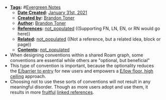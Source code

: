 - **[Tags](<Tags.md>):** #[Evergreen Notes](<Evergreen Notes.md>)
    - **[Date Created](<Date Created.md>):** [January 31st, 2021](<January 31st, 2021.md>)
    - **[Created by](<Created by.md>):** [Brandon Toner](<Brandon Toner.md>)
    - **[Author](<Author.md>):** [Brandon Toner](<Brandon Toner.md>)
    - **[References](<References.md>):** [not_populated](<not_populated.md>) ((Supporting FN, LN, EN, or RN would go here))
    - **[Related](<Related.md>):** [not_populated](<not_populated.md>) ((Not a reference, but a related idea, block or page))
    - **[Contents](<Contents.md>):** [not_populated](<not_populated.md>)
- When designing conventions within a shared Roam graph, some conventions are essential while others are "optional, but beneficial"
- This type of convention is important, because the optionality reduces the [E/barrier to entry](<E/barrier to entry.md>) for new users and empowers a [E/low floor, high ceiling](<E/low floor, high ceiling.md>) approach.
- Choosing not to use these sorts of conventions will not result in any meaningful disorder. Though as more users adopt and use them, it results in more [fruitful](<fruitful.md>) [linked references](<linked references.md>).
